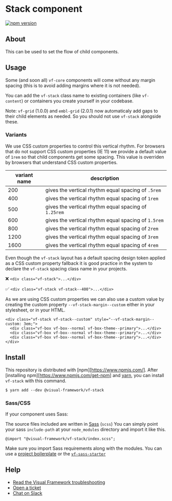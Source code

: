 # Stack component

[![npm version](https://badge.fury.io/js/%40visual-framework%2Fvf-stack.svg)](https://badge.fury.io/js/%40visual-framework%2Fvf-stack)

## About

This can be used to set the flow of child components.

## Usage

Some (and soon all) `vf-core` components will come without any margin spacing (this is to avoid adding margins where it is not needed).

You can add the `vf-stack` class name to existing containers (like `vf-content`) or containers you create yourself in your codebase.

Note: `vf-grid` (1.0.0) and `embl-grid` (2.0.1) now automaticaly add gaps to their child elements as needed. So you should not use `vf-stack` alongside these.

### Variants

We use CSS custom properties to control this vertical rhythm. For browsers that do not support CSS custom properties (IE 11) we provide a default value of `1rem` so that child components get some spacing. This value is overriden by browsers that understand CSS custom properties.

| variant name | description                                        |
| ------------ | -------------------------------------------------- |
| 200           | gives the vertical rhythm equal spacing of `.5rem`   |
| 400           | gives the vertical rhythm equal spacing of `1rem` |
| 500          | gives the vertical rhythm equal spacing of `1.25rem`   |
| 600          | gives the vertical rhythm equal spacing of `1.5rem`   |
| 800          | gives the vertical rhythm equal spacing of `2rem`   |
| 1200          | gives the vertical rhythm equal spacing of `3rem`   |
| 1600          | gives the vertical rhythm equal spacing of `4rem`   |

Even though the `vf-stack` layout has a default spacing design token applied as a CSS custom property fallback it is good practice in the system to declare the `vf-stack` spacing class name in your projects.

❌ `<div class="vf-stack">...</div>`

✅ `<div class="vf-stack vf-stack--400">...</div>`

As we are using CSS custom properties we can also use a custom value by creating the custom property `--vf-stack-margin--custom` either in your stylesheet, or in your HTML.

```
<div class="vf-stack vf-stack--custom" style="--vf-stack-margin--custom: 3em;">
  <div class="vf-box vf-box--normal vf-box-theme--primary">...</div>
  <div class="vf-box vf-box--normal vf-box-theme--primary">...</div>
  <div class="vf-box vf-box--normal vf-box-theme--primary">...</div>
</div>
```

## Install

This repository is distributed with [npm][https://www.npmjs.com/]. After [installing npm][https://www.npmjs.com/get-npm] and [yarn](https://classic.yarnpkg.com/en/docs/install), you can install `vf-stack` with this command.

```
$ yarn add --dev @visual-framework/vf-stack
```

### Sass/CSS

If your component uses Sass:

The source files included are written in [Sass](https://sass-lang.com/) (`scss`) You can simply point your sass `include-path` at your `node_modules` directory and import it like this.

```
@import "@visual-framework/vf-stack/index.scss";
```

Make sure you import Sass requirements along with the modules. You can use a [project boilerplate](https://stable.visual-framework.dev/building/) or the [`vf-sass-starter`](https://stable.visual-framework.dev/components/vf-sass-starter/)


## Help

- [Read the Visual Framework troubleshooting](https://stable.visual-framework.dev/troubleshooting/)
- [Open a ticket](https://github.com/visual-framework/vf-core/issues)
- [Chat on Slack](https://join.slack.com/t/visual-framework/shared_invite/enQtNDAxNzY0NDg4NTY0LWFhMjEwNGY3ZTk3NWYxNWVjOWQ1ZWE4YjViZmY1YjBkMDQxMTNlNjQ0N2ZiMTQ1ZTZiMGM4NjU5Y2E0MjM3ZGQ)
